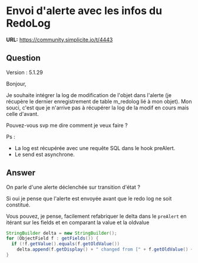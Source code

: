 # Envoi d'alerte avec les infos du RedoLog

**URL:** https://community.simplicite.io/t/4443

## Question
Version : 5.1.29

Bonjour,

Je souhaite intégrer la log de modification de l'objet dans l'alerte (je récupère le dernier enregistrement de table m_redolog lié à mon objet).
Mon souci, c'est que je n'arrive pas à récupérer la log de la modif en cours mais celle d'avant.

Pouvez-vous svp me dire comment je veux faire ?

Ps : 
  - La log est récupérée avec une requête SQL dans le hook preAlert.
  - Le send est asynchrone.

## Answer
On parle d'une alerte déclenchée sur transition d'état ?

Si oui je pense que l'alerte est envoyée avant que le redo log ne soit constitué.

Vous pouvez, je pense, facilement refabriquer le delta dans le `preAlert` en itérant sur les fields et en comparant la value et la oldvalue

```java
StringBuilder delta = new StringBuilder();
for (ObjectField f : getFields()) {
  if (!f.getValue().equals(f.getOldValue())
    delta.append(f.getDisplay() + " changed from [" + f.getOldValue() + "] to [" +f.getValue() + ]");
}
```

